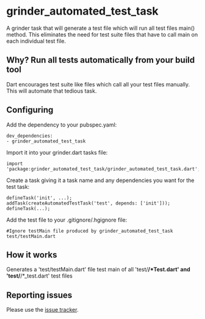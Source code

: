 # grinder_automated_test_task

A grinder task that will generate a test file which will run all test files main() method. 
This eliminates the need for test suite files that have to call main on each individual test file.

## Why? Run all tests automatically from your build tool

Dart encourages test suite like files which call all your test files manually. This will automate that tedious task.

## Configuring

Add the dependency to your pubspec.yaml:

    dev_dependencies:
    - grinder_automated_test_task

Import it into your grinder.dart tasks file:

    import 'package:grinder_automated_test_task/grinder_automated_test_task.dart';

Create a task giving it a task name and any dependencies you want for the test task:

    defineTask('init', ...);
    addTask(createAutomatedTestTask('test', depends: ['init']));
    defineTask(...);

Add the test file to your .gitignore/.hgignore file:

    #Ignore testMain file produced by grinder_automated_test_task
    test/testMain.dart
    
## How it works

Generates a 'test/testMain.dart' file test main of all 'test/**/*Test.dart' and 'test/**/*_test.dart' test files


## Reporting issues

Please use the [issue tracker][issues].

[issues]: https://github.com/nicholastuck/grinder_automated_test_task/issues
